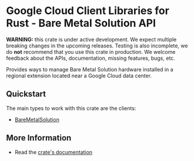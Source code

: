# Google Cloud Client Libraries for Rust - Bare Metal Solution API

<!-- Code generated by sidekick. DO NOT EDIT. -->

**WARNING:** this crate is under active development. We expect multiple breaking
changes in the upcoming releases. Testing is also incomplete, we do **not**
recommend that you use this crate in production. We welcome feedback about the
APIs, documentation, missing features, bugs, etc.

Provides ways to manage Bare Metal Solution hardware installed in a
regional extension located near a Google Cloud data center.

## Quickstart

The main types to work with this crate are the clients:

- [BareMetalSolution]

## More Information

- Read the [crate's documentation](https://docs.rs/google-cloud-baremetalsolution-v2/latest/google-cloud-baremetalsolution-v2)

[BareMetalSolution]: https://docs.rs/google-cloud-baremetalsolution-v2/latest/google_cloud_baremetalsolution_v2/client/struct.BareMetalSolution.html
